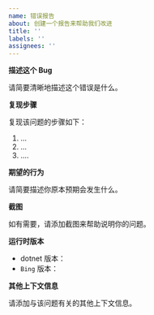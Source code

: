 ```yaml
---
name: 错误报告
about: 创建一个报告来帮助我们改进
title: ''
labels: ''
assignees: ''
---
```


**描述这个 Bug**

请简要清晰地描述这个错误是什么。

**复现步骤**

复现该问题的步骤如下：
1. ...
2. ...
3. ....

**期望的行为**

请简要描述你原本预期会发生什么。

**截图**

如有需要，请添加截图来帮助说明你的问题。

**运行时版本**

- dotnet 版本：
- `Bing` 版本：

**其他上下文信息**

请添加与该问题有关的其他上下文信息。
